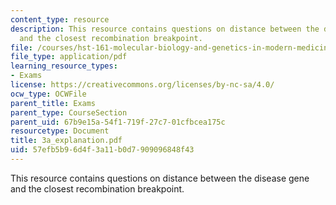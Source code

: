 ```yaml
---
content_type: resource
description: This resource contains questions on distance between the disease gene
  and the closest recombination breakpoint.
file: /courses/hst-161-molecular-biology-and-genetics-in-modern-medicine-fall-2007/57efb5b96d4f3a11b0d7909096848f43_3a_explanation.pdf
file_type: application/pdf
learning_resource_types:
- Exams
license: https://creativecommons.org/licenses/by-nc-sa/4.0/
ocw_type: OCWFile
parent_title: Exams
parent_type: CourseSection
parent_uid: 67b9e15a-54f1-719f-27c7-01cfbcea175c
resourcetype: Document
title: 3a_explanation.pdf
uid: 57efb5b9-6d4f-3a11-b0d7-909096848f43
---
```

This resource contains questions on distance between the disease gene and the closest recombination breakpoint.